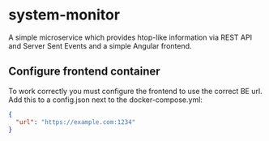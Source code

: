 # system-monitor

A simple microservice which provides htop-like information via 
REST API and Server Sent Events and a simple Angular frontend.

## Configure frontend container

To work correctly you must configure the frontend to use the correct BE url.
Add this to a config.json next to the docker-compose.yml:
```json
{
  "url": "https://example.com:1234"
}

```

